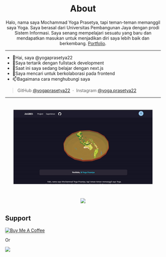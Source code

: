 
<h1 align="center">
About
</h1>

<p align="center" width="500">Halo, nama saya Mochammad Yoga Prasetya, tapi teman-teman memanggil saya Yoga. Saya berasal dari Universitas Pembangunan Jaya dengan prodi Sistem Informasi. Saya senang mempelajari sesuatu yang baru dan mendapatkan masukan untuk menjadikan diri saya lebih baik dan berkembang.
 <a href="https://m-yogaprasetya.vercel.app" target="_blank">Portfolio</a>.</p>

---
- 👋Hai, saya @yogaprasetya22
- 👀Saya tertarik dengan fullstack development
- 🌱Saat ini saya sedang belajar dengan next.js
- 💞️Saya mencari untuk berkolaborasi pada frontend
- 📫Bagaimana cara menghubungi saya


> GitHub [@yogaprasetya22](https://github.com/yogaprasetya22) &nbsp;&middot;&nbsp;
> Instagram [@yoga.prasetya22](https://instagram/yoga.prasetya22)
---




<h1 align="center">
 <img src="https://github.com/yogaprasetya22/yogaprasetya22/blob/main/ezgif.com-gif-maker%20(10).gif" alt="YogaPrasetya" width="450"/>
<p align="center">
  <a href="https://saweria.co/yogaprasetya22">
    <img src="https://img.shields.io/badge/$-donate-ff69b4.svg?maxAge=2592000&amp;style=flat">
  </a>
</p>
</h1>


  
## Support

<a href="https://www.buymeacoffee.com/5Zn8Xh3l9" target="_blank"><img src="https://www.buymeacoffee.com/assets/img/custom_images/purple_img.png" alt="Buy Me A Coffee" style="height: 41px !important;width: 174px !important;box-shadow: 0px 3px 2px 0px rgba(190, 190, 190, 0.5) !important;-webkit-box-shadow: 0px 3px 2px 0px rgba(190, 190, 190, 0.5) !important;" ></a>

<p>Or</p> 

<a href="https://www.patreon.com/amitmerchant">
	<img src="https://c5.patreon.com/external/logo/become_a_patron_button@2x.png" width="160">
</a>


<!---
yogaprasetya22/yogaprasetya22 is a ✨ special ✨ repository because its `README.md` (this file) appears on your GitHub profile.
You can click the Preview link to take a look at your changes.
--->
